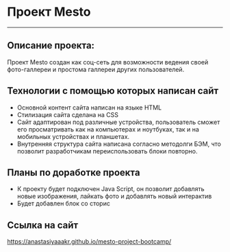 # Проект Mesto
------  
## **Описание проекта:**  
  Проект Mesto создан как соц-сеть для возможности ведения своей фото-галлереи и простома галлереи других пользователей.

## **Технологии с помощью которых написан сайт**  
* Основной контент сайта написан на языке HTML
* Стилизация сайта сделана на CSS
* Сайт адаптирован под различные устройства, пользователь сможет его просматривать как на компьютерах и ноутбуках, так и на мобильных устройствах и планшетах.
* Внутренняя структура сайта написана согласно методолги БЭМ, что позволит разработчикам переиспользовать блоки повторно.

## **Планы по доработке проекта**  
* К проекту будет подключен Java Script, он позволит добавлять новые изображения, лайкать фото и добавлять новый интерактив
* Будет добавлен блок со сторис

## **Ссылка на сайт** 
https://anastasiyaaakr.github.io/mesto-project-bootcamp/
